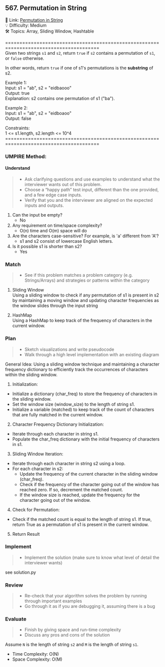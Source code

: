 ## 567. Permutation in String
🔗  Link: [Permutation in String](https://leetcode.com/problems/permutation-in-string/description/)<br>
💡 Difficulty: Medium<br>
🛠️ Topics: Array, Sliding Window, Hashtable<br>

=======================================================================================<br>
Given two strings `s1` and `s2`, return `true` if `s2` contains a permutation of `s1`, or `false` otherwise.

In other words, return `true` if one of s1's permutations is the **substring** of s2.

Example 1:<br>
Input: s1 = "ab", s2 = "eidbaooo"<br>
Output: true<br>
Explanation: s2 contains one permutation of s1 ("ba").<br>

Example 2:<br>
Input: s1 = "ab", s2 = "eidboaoo"<br>
Output: false<br>

Constraints:<br>
1 <= s1.length, s2.length <= 10^4
=======================================================================================<br>
### UMPIRE Method:
#### Understand

> - Ask clarifying questions and use examples to understand what the interviewer wants out of this problem.
> - Choose a “happy path” test input, different than the one provided, and a few edge case inputs. 
> - Verify that you and the interviewer are aligned on the expected inputs and outputs.
1. Can the input be empty?
    - No
2. Any requirement on time/space complexity?
    - O(n) time and O(m) space will do
3. Are the characters case-sensitive? For example, is 'a' different from 'A'?
    - s1 and s2 consist of lowercase English letters.
4. Is it possible s1 is shorter than s2?
    - Yes

### Match
> - See if this problem matches a problem category (e.g. Strings/Arrays) and strategies or patterns within the category


1. Sliding Window<br>
Using a sliding window to check if any permutation of s1 is present in s2 by maintaining a moving window and updating character frequencies as the window slides through the input string

2. HashMap<br>
Using a HashMap to keep track of the frequency of characters in the current window.


### Plan
> - Sketch visualizations and write pseudocode
> - Walk through a high level implementation with an existing diagram

General Idea:  Using a sliding window technique and maintaining a character frequency dictionary to efficiently track the occurrences of characters within the sliding window.


1) Initialization:
- Initialize a dictionary (char_freq) to store the frequency of characters in the sliding window.
- Set the window size (window_size) to the length of string s1.
- Initialize a variable (matched) to keep track of the count of characters that are fully matched in the current window.

2) Character Frequency Dictionary Initialization:
- Iterate through each character in string s1.
- Populate the char_freq dictionary with the initial frequency of characters in s1.

3) Sliding Window Iteration:
- Iterate through each character in string s2 using a loop.
- For each character in s2:
    - Update the frequency of the current character in the sliding window (char_freq).
    - Check if the frequency of the character going out of the window has reached zero. If so, decrement the matched count.
    - If the window size is reached, update the frequency for the character going out of the window.

4) Check for Permutation:
- Check if the matched count is equal to the length of string s1.
If true, return True as a permutation of s1 is present in the current window.

5) Return Result


### Implement
> - Implement the solution (make sure to know what level of detail the interviewer wants)

see solution.py

### Review
> - Re-check that your algorithm solves the problem by running through important examples
> - Go through it as if you are debugging it, assuming there is a bug

### Evaluate
> - Finish by giving space and run-time complexity
> - Discuss any pros and cons of the solution

Assume `N` is the length of string `s2` and `M` is the length of string `s1`. 

- Time Complexity: O(N)
- Space Complexity: O(M)